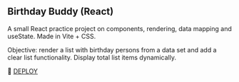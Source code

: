 ## Birthday Buddy (React)

A small React practice project on components, rendering, data mapping and useState. Made in Vite + CSS.

Objective: render a list with birthday persons from a data set and add a clear list functionality. Display total list items dynamically.

🚀 [DEPLOY](https://edwinsch.github.io/react-bday-buddy/)
